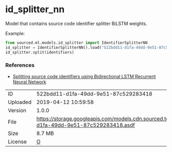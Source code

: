 # id_splitter_nn

Model that contains source code identifier splitter BiLSTM weights.

Example:

```python
from sourced.ml.models.id_splitter import IdentifierSplitterNN
id_splitter = IdentifierSplitterNN().load("522bdd11-d1fa-49dd-9e51-87c529283418")
id_splitter.split(identifiers)
```

### References

- [Splitting source code identifiers using Bidirectional LSTM Recurrent Neural Network](https://arxiv.org/pdf/1805.11651.pdf)

|          |                                                                                                                            |
| :------- | :------------------------------------------------------------------------------------------------------------------------- |
| ID       | 522bdd11-d1fa-49dd-9e51-87c529283418                                                                                       |
| Uploaded | 2019-04-12 10:59:58                                                                                                        |
| Version  | 1.0.0                                                                                                                      |
| File     | https://storage.googleapis.com/models.cdn.sourced.tech/models%2Fid_splitter_nn%2F522bdd11-d1fa-49dd-9e51-87c529283418.asdf |
| Size     | 8.7 MB                                                                                                                     |
| License  | [O](D)                                                                                                                     |
